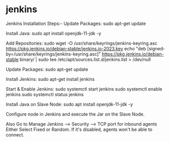 # jenkins
Jenkins Installation Steps:-
Update Packages:
sudo apt-get update

Install Java:
sudo apt install openjdk-11-jdk -y

Add Repositories:
sudo wget -O /usr/share/keyrings/jenkins-keyring.asc   https://pkg.jenkins.io/debian-stable/jenkins.io-2023.key
echo "deb [signed-by=/usr/share/keyrings/jenkins-keyring.asc]"   https://pkg.jenkins.io/debian-stable binary/ | sudo tee   /etc/apt/sources.list.d/jenkins.list > /dev/null

Update Packages:
sudo apt-get update

Install Jenkins:
sudo apt-get install jenkins

Start & Enable Jenkins:
sudo systemctl start jenkins
sudo systemctl enable jenkins
sudo systemctl status jenkins

Install Java on Slave Node:
sudo apt install openjdk-11-jdk -y


Configure node in Jenkins and execute the Jar on the Slave Node.

Also Go to Manage Jenkins --> Security --> TCP port for inbound agents
Either Select Fixed or Random. If it's disabled, agents won't be able to connect.
